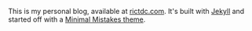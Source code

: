 This is my personal blog, available at [rictdc.com](https://rictdc.com). It's built with [Jekyll](https://jekyllrb.com/) and started off with a [Minimal Mistakes theme](https://github.com/mmistakes/minimal-mistakes).
